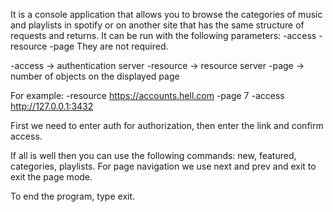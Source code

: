 It is a console application that allows you to browse the categories of music and playlists in spotify or on another site that has the same structure of requests and returns. It can be run with the following parameters: -access -resource -page
They are not required.

-access -> authentication server
-resource -> resource server
-page -> number of objects on the displayed page


For example:
-resource https://accounts.hell.com -page 7 -access http://127.0.0.1:3432 

First we need to enter auth for authorization, then enter the link and confirm access.

If all is well then you can use the following commands: new, featured, categories, playlists.
For page navigation we use next and prev and exit to exit the page mode.

To end the program, type exit.
